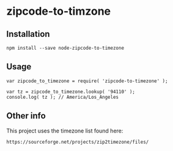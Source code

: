 # zipcode-to-timzone

## Installation

```
npm install --save node-zipcode-to-timezone
```

## Usage

```
var zipcode_to_timezone = require( 'zipcode-to-timezone' );

var tz = zipcode_to_timezone.lookup( '94110' );
console.log( tz ); // America/Los_Angeles
```
## Other info

This project uses the timezone list found here:

```
https://sourceforge.net/projects/zip2timezone/files/
```
